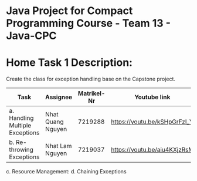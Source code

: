 # Java Project for Compact Programming Course - Team 13 - Java-CPC

# Home Task 1 Description:
Create the class for exception handling base on the Capstone project.

| Task | Assignee | Matrikel-Nr | Youtube link |
| -------- | -------- | -------- | -------- |
a. Handling Multiple Exceptions | Nhat Quang Nguyen | 7219288 | https://youtu.be/kSHpGrFzI_Y
b. Re-throwing Exceptions | Nhat Lam Nguyen | 7219037 | https://youtu.be/aiu4KXjzRsM
c. Resource Management:
d. Chaining Exceptions
